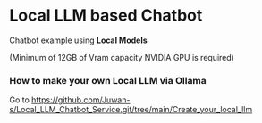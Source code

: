 # Local LLM based Chatbot

Chatbot example using **Local Models**

(Minimum of 12GB of Vram capacity NVIDIA GPU is required)



### How to make your own Local LLM via Ollama

Go to https://github.com/Juwan-s/Local_LLM_Chatbot_Service.git/tree/main/Create_your_local_llm

